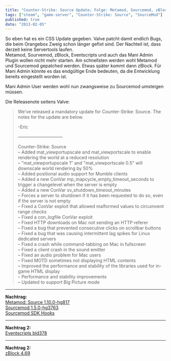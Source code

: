 ```yaml
---
title: "Counter-Strike: Source Update; Folge: Metamod, Sourcemod, zBlock, Mani Admin Plugin und Eventscripts laufen nicht"
tags: ["steam", "game-server", "Counter-Strike: Source", "SourceMod"]
published: true
date: "2013-02-05"
---
```


So eben hat es ein CSS Update gegeben. Valve patcht damit endlich Bugs, die beim Orangebox Zweig schon länger gefixt sind. Der Nachteil ist, dass derzeit keine Servertools laufen.  
Metamod, Sourvemod, zBlock, Eventscripts und auch das Mani Admin Plugin wollen nicht mehr starten. Am schnellsten werden wohl Metamod und Sourcemod gepatched werden. Etwas später kommt dann zBlock. Für Mani Admin könnte es das endgültige Ende bedeuten, da die Entwicklung bereits eingestellt worden ist.

Mani Admin User werden wohl nun zwangsweise zu Sourcemod umsteigen müssen.

Die Releasenote seitens Valve:

> We’ve released a mandatory update for Counter-Strike: Source. The notes for the update are below.
> 
> -Eric
> 
> ——————————
> 
> Counter-Strike: Source  
> – Added mat_viewportupscale and mat_viewportscale to enable rendering the world at a reduced resolution  
>  – "mat_viewportupscale 1" and "mat_viewportscale 0.5" will downscale world rendering by 50%  
> – Added positional audio support for Mumble clients  
> – Added a new ConVar mp_mapcycle_empty_timeout_seconds to trigger a changelevel when the server is empty  
> – Added a new ConVar sv_shutdown_timeout_minutes  
>  – Forces a server to shutdown if it has been requested to do so, even if the server is not empty  
> – Fixed a ConVar exploit that allowed malformed values to circumvent range checks  
> – Fixed a con_logfile ConVar exploit  
> – Fixed HTTP downloads on Mac not sending an HTTP referer  
> – Fixed a bug that prevented consecutive clicks on scrollbar buttons  
> – Fixed a bug that was causing intermittent lag spikes for Linux dedicated servers  
> – Fixed a crash while command-tabbing on Mac in fullscreen  
> – Fixed a client crash in the sound emitter  
> – Fixed an audio problem for Mac users  
> – Fixed MOTD sometimes not displaying HTML contents  
> – Improved the performance and stability of the libraries used for in-game HTML display  
> – Performance and stability improvements  
> – Updated to support Big Picture mode

___
**Nachtrag:**  
[Metamod: Source 1.10.0-hg817](http://www.metamodsource.net/mmsdrop/1.10/mmsource-1.10.0-hg817-linux.tar.gz)  
[Sourcemod 1.5.0-hg3763](http://www.sourcemod.net/smdrop/1.5/sourcemod-1.5.0-hg3763-linux.tar.gz)  
[Sourcemod SDK Hooks](https://forums.alliedmods.net/attachment.php?attachmentid=111404&d=1351298994)

___
**Nachtrag 2:**  
[Eventscripts bld378](http://build.eventscripts.com/eventscripts2/2012-12-21/378-804b28a522eb/es2-ob-linux-bld378.zip)

___ 
**Nachtrag 2:**  
[zBlock 4.69](http://zblock.mgamez.eu/content.htm?cid=31)

